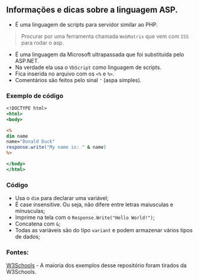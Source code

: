## Informações e dicas sobre a linguagem ASP.

* É uma linguagem de scripts para servidor similar ao PHP.
> Procurar por uma ferramenta chamada `WebMatrix` que vem com `ISS` para rodar o asp.
* É uma linguagem da Microsoft ultrapassada que foi substituída pelo ASP.NET.
* Na verdade ela usa o `VbScript` como linguagem de scripts.
* Fica inserida no arquivo com os `<%` e `%>`.
* Comentários são feitos pelo sinal `'` (aspa simples).


### Exemplo de código

```asp
<!DOCTYPE html>
<html>
<body>

<%
dim name
name="Donald Duck"
response.write("My name is: " & name)
%>

</body>
</html>
```

### Código
* Usa o `dim` para declarar uma variável;
* É case insensitive. Ou seja, não difere entre letras maiusculas e minusculas;
* Imprime na tela com o `Response.Write("Hello World!")`;
* Concatena com `&`;
* Todas as variáveis são do tipo `variant` e podem armazenar vários tipos de dados;




### Fontes:

[W3Schools](https://www.w3schools.com/asp/asp_introduction.asp) - A maioria dos exemplos desse repositório foram tirados da W3Schools.
